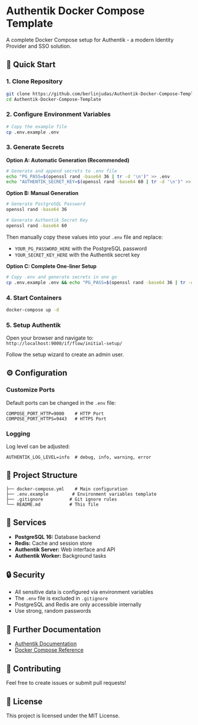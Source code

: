 # Authentik Docker Compose Template

A complete Docker Compose setup for Authentik - a modern Identity Provider and SSO solution.

## 🚀 Quick Start

### 1. Clone Repository
```bash
git clone https://github.com/berlinjudas/Authentik-Docker-Compose-Template.git
cd Authentik-Docker-Compose-Template
```

### 2. Configure Environment Variables
```bash
# Copy the example file
cp .env.example .env
```

### 3. Generate Secrets

**Option A: Automatic Generation (Recommended)**
```bash
# Generate and append secrets to .env file
echo "PG_PASS=$(openssl rand -base64 36 | tr -d '\n')" >> .env
echo "AUTHENTIK_SECRET_KEY=$(openssl rand -base64 60 | tr -d '\n')" >> .env
```

**Option B: Manual Generation**
```bash
# Generate PostgreSQL Password
openssl rand -base64 36

# Generate Authentik Secret Key
openssl rand -base64 60
```

Then manually copy these values into your `.env` file and replace:
- `YOUR_PG_PASSWORD_HERE` with the PostgreSQL password
- `YOUR_SECRET_KEY_HERE` with the Authentik secret key

**Option C: Complete One-liner Setup**
```bash
# Copy .env and generate secrets in one go
cp .env.example .env && echo "PG_PASS=$(openssl rand -base64 36 | tr -d '\n')" >> .env && echo "AUTHENTIK_SECRET_KEY=$(openssl rand -base64 60 | tr -d '\n')" >> .env
```

### 4. Start Containers
```bash
docker-compose up -d
```

### 5. Setup Authentik

Open your browser and navigate to:
`http://localhost:9000/if/flow/initial-setup/`

Follow the setup wizard to create an admin user.

## ⚙️ Configuration

### Customize Ports

Default ports can be changed in the `.env` file:
```env
COMPOSE_PORT_HTTP=9000    # HTTP Port
COMPOSE_PORT_HTTPS=9443   # HTTPS Port
```

### Logging

Log level can be adjusted:
```env
AUTHENTIK_LOG_LEVEL=info  # debug, info, warning, error
```

## 📂 Project Structure

```
├── docker-compose.yml    # Main configuration
├── .env.example         # Environment variables template
├── .gitignore          # Git ignore rules
└── README.md           # This file
```

## 🔧 Services

- **PostgreSQL 16:** Database backend
- **Redis:** Cache and session store
- **Authentik Server:** Web interface and API
- **Authentik Worker:** Background tasks

## 🔒 Security

- All sensitive data is configured via environment variables
- The `.env` file is excluded in `.gitignore`
- PostgreSQL and Redis are only accessible internally
- Use strong, random passwords

## 📖 Further Documentation

- [Authentik Documentation](https://goauthentik.io/docs/)
- [Docker Compose Reference](https://docs.docker.com/compose/)

## 🤝 Contributing

Feel free to create issues or submit pull requests!

## 📄 License

This project is licensed under the MIT License.
